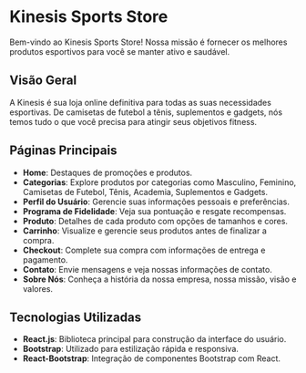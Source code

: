 # Kinesis Sports Store

Bem-vindo ao Kinesis Sports Store! Nossa missão é fornecer os melhores produtos esportivos para você se manter ativo e saudável.

## Visão Geral

A Kinesis é sua loja online definitiva para todas as suas necessidades esportivas. De camisetas de futebol a tênis, suplementos e gadgets, nós temos tudo o que você precisa para atingir seus objetivos fitness.

## Páginas Principais

- **Home**: Destaques de promoções e produtos.
- **Categorias**: Explore produtos por categorias como Masculino, Feminino, Camisetas de Futebol, Tênis, Academia, Suplementos e Gadgets.
- **Perfil do Usuário**: Gerencie suas informações pessoais e preferências.
- **Programa de Fidelidade**: Veja sua pontuação e resgate recompensas.
- **Produto**: Detalhes de cada produto com opções de tamanhos e cores.
- **Carrinho**: Visualize e gerencie seus produtos antes de finalizar a compra.
- **Checkout**: Complete sua compra com informações de entrega e pagamento.
- **Contato**: Envie mensagens e veja nossas informações de contato.
- **Sobre Nós**: Conheça a história da nossa empresa, nossa missão, visão e valores.

## Tecnologias Utilizadas

- **React.js**: Biblioteca principal para construção da interface do usuário.
- **Bootstrap**: Utilizado para estilização rápida e responsiva.
- **React-Bootstrap**: Integração de componentes Bootstrap com React.
